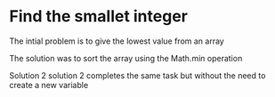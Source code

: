 # Find the smallet integer

The intial problem is to give the lowest value from an array

The solution was to sort the array using the Math.min operation

Solution 2
solution 2 completes the same task but without the need to create a new variable